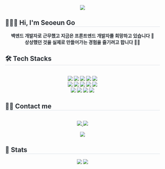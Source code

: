 <div align= "center">
    <img src="https://capsule-render.vercel.app/api?type=waving&color=gradient&height=180&text=seoeun%20go%20github&animation=&fontColor=ffffff&fontSize=55" />
    </div>
    <h2 style="border-bottom: 1px solid #d8dee4; color: #282d33;"> 👩🏻‍💻 Hi, I'm Seoeun Go </h2>  
    <div style="font-weight: 700; font-size: 15px; text-align: center; color: #282d33; "> 
      백엔드 개발자로 근무했고 지금은 프론트엔드 개발자를 희망하고 있습니다 👋     
      <br> 상상했던 것을 실제로 만들어가는 경험을 즐기려고 합니다 🚀🌈 
    </div> 
    <h2 style="border-bottom: 1px solid #d8dee4; color: #282d33;"> 🛠️ Tech Stacks </h2> <br> 
    <div style="margin: 0 auto; text-align: center;" align= "center"> 
          <img src="https://img.shields.io/badge/Apache Tomcat-F8DC75?style=flat-square&logo=Apache Tomcat&logoColor=white">
          <img src="https://img.shields.io/badge/Bootstrap-7952B3?style=flat-square&logo=Bootstrap&logoColor=white">
          <img src="https://img.shields.io/badge/CSS3-1572B6?style=flat-square&logo=CSS3&logoColor=white">
          <img src="https://img.shields.io/badge/Express-000000?style=flat-square&logo=Express&logoColor=white">
          <img src="https://img.shields.io/badge/Figma-F24E1E?style=flat-square&logo=Figma&logoColor=white">
          <br/><img src="https://img.shields.io/badge/HTML5-E34F26?style=flat-square&logo=HTML5&logoColor=white">
          <img src="https://img.shields.io/badge/Java-007396?style=flat-square&logo=Java&logoColor=white">
          <img src="https://img.shields.io/badge/Javascript-F7DF1E?style=flat-square&logo=Javascript&logoColor=white">
          <img src="https://img.shields.io/badge/Jenkins-D24939?style=flat-square&logo=Jenkins&logoColor=white">
          <img src="https://img.shields.io/badge/MongoDB-47A248?style=flat-square&logo=MongoDB&logoColor=white">
          <br/><img src="https://img.shields.io/badge/MySQL-4479A1?style=flat-square&logo=MySQL&logoColor=white">
          <img src="https://img.shields.io/badge/Node.js-339933?style=flat-square&logo=Node.js&logoColor=white">
          <img src="https://img.shields.io/badge/Oracle-F80000?style=flat-square&logo=Oracle&logoColor=white">
          <img src="https://img.shields.io/badge/Spring-6DB33F?style=flat-square&logo=Spring&logoColor=white">
          </div>
    <div style="text-align: left;">
    <h2 style="border-bottom: 1px solid #d8dee4; color: #282d33;"> 🧑‍💻 Contact me </h2> <br> 
    <div align= "center"> 
        <a href=https://velog.io/@dills__/posts> 
           <img src="https://img.shields.io/badge/Velog-20C997?style=for-the-badge&logo=Velog&logoColor=white&link=https://velog.io/@dills__/posts">
        </a>
         <a href=mailto:aveu220@gmail.com>
           <img src="https://img.shields.io/badge/Gmail-EA4335?style=for-the-badge&logo=Gmail&logoColor=white&link=mailto:aveu220@gmail.com">
         </a>
    </div> <br> 
    <div align= "center"> 
        <a href="https://hits.seeyoufarm.com"> 
        <img src="https://hits.seeyoufarm.com/api/count/incr/badge.svg?url=https%3A%2F%2Fgithub.com%2Fblunyl%2F&count_bg=%23000000&title_bg=%23000000&icon=github.svg&icon_color=%23FFFFFF&title=GitHub&edge_flat=false"/>
        </a>
       </div> 
    </div>
    <div style="text-align: left;"> 
        <h2 style="border-bottom: 1px solid #d8dee4; color: #282d33;"> 🏅 Stats </h2> 
      <div align= "center"> 
          <img src="https://github-readme-stats.vercel.app/api?username=blunyl&bg_color=180,000000,&title_color=black&text_color=black"/> 
          <img src="https://github-readme-stats.vercel.app/api/top-langs/?username=blunyl&layout=compact&bg_color=180,000000,&title_color=black&text_color=black"/> </div> 
        </div>
    
    
    
